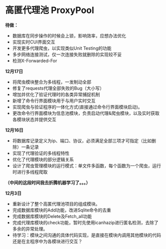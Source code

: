 # 高匿代理池 ProxyPool


**待做：**
- 数据库在同步操作的时候会上锁，影响效率，应想办法优化
- 实现实时CUI界面交互
- 开发更多代理爬虫，以实现类似Unit Testing的功能
- 多步网络连接测试，仅一次连接失败就删除的实现较不妥
- 检测X-Forwarded-For

**12月17日**
- 将爬虫模块整合为多线程，一发制动全部
- 修复了requests代理全部失败的Bug（大小写）
- 增加并优化了验证代理时的各类异常捕捉机制
- 新增了命令行界面模块用于与用户实时交互
- 实现爬虫与验证程序的一体化方式(直接通过命令行界面模块启动)。
- 更改命令行界面模块为信息池模块，负责启动代理&爬虫模块，以及实时获取各模块状态并提供交互


**12月16日**
- 将数据库记录定义为ip、端口、协议，必须满足全部三项才可指定（比如删除）一条记录
- 实现了代理验证的多线程特性
- 优化了代理模块的部分逻辑关系
- 设计了爬虫管理模块的运行模式：单文件多函数，每个函数为一个爬虫，运行时进行多线程爬取

**（中间的这段时间我去折腾机器学习了。。。）**

**12月3日**
- 重新设计了整个高匿代理池项目的组成模块。
- 完成数据库模块的Add功能，改进Sqlite命令的去重
- 完成数据库模块的Delete及Fetch_all功能
- 完成代理库模块的check功能，暂时先使用icanhazip进行匿名检测，去除了多余的异常处理。
- 待学习：模块之间沟通的具体代码实现，是直接在模块内调用其他模块的代码还是在主程序中为各模块进行交互？

